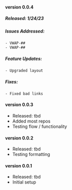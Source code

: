 
#### version 0.0.4
##### Released: 1/24/23
##### Issues Addressed:
    - VWAP-##
    - VWAP-##
##### Feature Updates:
    - Upgraded layout
##### Fixes:
    - Fixed bad links


#### version 0.0.3
- Released: tbd
- Added most repos
- Testing flow / functionality


#### version 0.0.2
- Released: tbd
- Testing formatting


#### version 0.0.1
- Released: tbd
- Initial setup